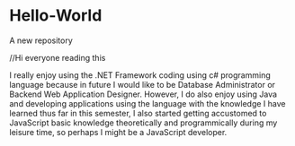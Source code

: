 # Hello-World
A new repository

//Hi everyone reading this

I really enjoy using the .NET Framework coding using c# programming language because in future I would like to be Database Administrator or Backend Web Application Designer.
However, I do also enjoy using Java and developing applications using the language with the knowledge I have learned thus far in this semester, I also started getting accustomed to JavaScript basic knowledge theoretically and programmically during my leisure time, so perhaps I might be a JavaScript developer.
